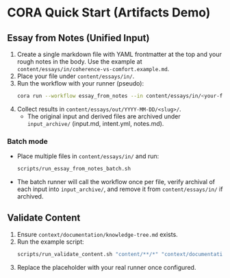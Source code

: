 # CORA Quick Start (Artifacts Demo)

## Essay from Notes (Unified Input)
1. Create a single markdown file with YAML frontmatter at the top and your rough notes in the body. Use the example at `content/essays/in/coherence-vs-comfort.example.md`.
2. Place your file under `content/essays/in/`.
3. Run the workflow with your runner (pseudo):
   ```bash
   cora run --workflow essay_from_notes --in content/essays/in/<your-file>.md
   ```
4. Collect results in `content/essays/out/YYYY-MM-DD/<slug>/`.
   - The original input and derived files are archived under `input_archive/` (input.md, intent.yml, notes.md).

### Batch mode
- Place multiple files in `content/essays/in/` and run:
  ```bash
  scripts/run_essay_from_notes_batch.sh
  ```
- The batch runner will call the workflow once per file, verify archival of each input into `input_archive/`, and remove it from `content/essays/in/` if archived.

## Validate Content
1. Ensure `context/documentation/knowledge-tree.md` exists.
2. Run the example script:
   ```bash
   scripts/run_validate_content.sh "content/**/*" "context/documentation/knowledge-tree.md"
   ```
3. Replace the placeholder with your real runner once configured.
